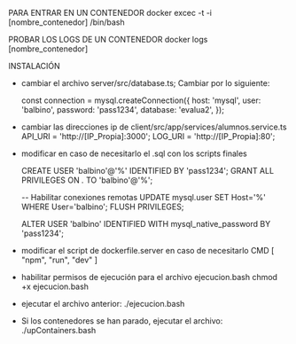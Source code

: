 PARA ENTRAR EN UN CONTENEDOR
docker excec -t -i [nombre_contenedor] /bin/bash

PROBAR LOS LOGS DE UN CONTENEDOR
docker logs [nombre_contenedor]


<!-------------------------------------------------------------------------------->
INSTALACIÓN
- cambiar el archivo server/src/database.ts; Cambiar por lo siguiente:

    const connection = mysql.createConnection({
            host: 'mysql',
            user: 'balbino',
            password: 'pass1234',
            database: 'evalua2',
    });

- cambiar las direcciones ip de client/src/app/services/alumnos.service.ts
    API_URI = 'http://[IP_Propia]:3000';
    LOG_URI = 'http://[IP_Propia]:80';

- modificar en caso de necesitarlo el .sql con los scripts finales

    CREATE USER 'balbino'@'%' IDENTIFIED BY 'pass1234';
    GRANT ALL PRIVILEGES ON *.* TO 'balbino'@'%';

    -- Habilitar conexiones remotas
    UPDATE mysql.user SET Host='%' WHERE User='balbino';
    FLUSH PRIVILEGES;

    ALTER USER 'balbino' IDENTIFIED WITH mysql_native_password BY 'pass1234';

- modificar el script de dockerfile.server en caso de necesitarlo
    CMD [ "npm", "run", "dev" ]
    
- habilitar permisos de ejecución para el archivo ejecucion.bash
    chmod +x ejecucion.bash
   
- ejecutar el archivo anterior: ./ejecucion.bash

- Si los contenedores se han parado, ejecutar el archivo: ./upContainers.bash
